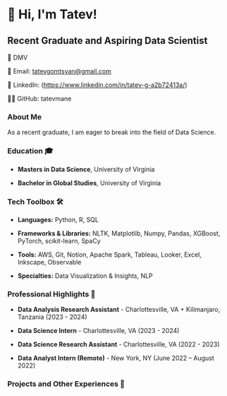 # 👋 Hi, I'm Tatev!

## Recent Graduate and Aspiring Data Scientist

📍 DMV

📧 Email: tatevgomtsyan@gmail.com

🔗 LinkedIn: (https://www.linkedin.com/in/tatev-g-a2b72413a/)

👨‍💻 GitHub: tatevmane

### About Me
As a recent graduate, I am eager to break into the field of Data Science. 

### Education 🎓                                    	
- **Masters in Data Science**, University of Virginia 

- **Bachelor in Global Studies**, University of Virginia 

### Tech Toolbox 🛠️ 
- **Languages:** Python, R, SQL
  
- **Frameworks & Libraries:** NLTK, Matplotlib, Numpy, Pandas, XGBoost, PyTorch, scikit-learn, SpaCy
  
- **Tools:** AWS, Git, Notion, Apache Spark, Tableau, Looker, Excel, Inkscape, Observable
  
- **Specialties:** Data Visualization & Insights, NLP

### Professional Highlights 🌟
- **Data Analysis Research Assistant** - Charlottesville, VA + Kilimanjaro, Tanzania (2023 - 2024)

- **Data Science Intern** - Charlottesville, VA (2023 - 2024)

- **Data Science Research Assistant** - Charlottesville, VA	(2022 - 2023)

- **Data Analyst Intern (Remote)** - New York, NY	(June 2022 – August 2022)

### Projects and Other Experiences 📜



